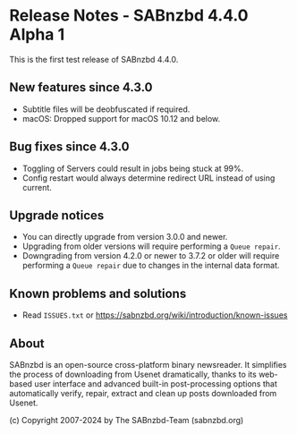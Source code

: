 Release Notes - SABnzbd 4.4.0 Alpha 1
=========================================================

This is the first test release of SABnzbd 4.4.0.

## New features since 4.3.0

* Subtitle files will be deobfuscated if required.
* macOS: Dropped support for macOS 10.12 and below.

## Bug fixes since 4.3.0

* Toggling of Servers could result in jobs being stuck at 99%.
* Config restart would always determine redirect URL instead of using current.

## Upgrade notices

* You can directly upgrade from version 3.0.0 and newer.
* Upgrading from older versions will require performing a `Queue repair`.
* Downgrading from version 4.2.0 or newer to 3.7.2 or older will require
  performing a `Queue repair` due to changes in the internal data format.

## Known problems and solutions

* Read `ISSUES.txt` or https://sabnzbd.org/wiki/introduction/known-issues

## About
SABnzbd is an open-source cross-platform binary newsreader.
It simplifies the process of downloading from Usenet dramatically, thanks to its web-based
user interface and advanced built-in post-processing options that automatically verify, repair,
extract and clean up posts downloaded from Usenet.

(c) Copyright 2007-2024 by The SABnzbd-Team (sabnzbd.org)
